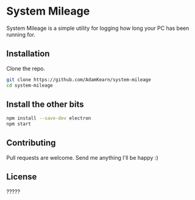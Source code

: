 # System Mileage

System Mileage is a simple utility for logging how long your PC has been running for.

## Installation

Clone the repo.

```bash
git clone https://github.com/AdamKearn/system-mileage
cd system-mileage
```

## Install the other bits

```bash
npm install --save-dev electron
npm start
```

## Contributing
Pull requests are welcome. Send me anything I'll be happy :)

## License
?????
